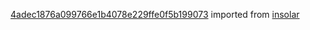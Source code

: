 [4adec1876a099766e1b4078e229ffe0f5b199073](https://github.com/insolar/insolar/commit/4adec1876a099766e1b4078e229ffe0f5b199073) imported from [insolar](https://github.com/insolar/insolar)
